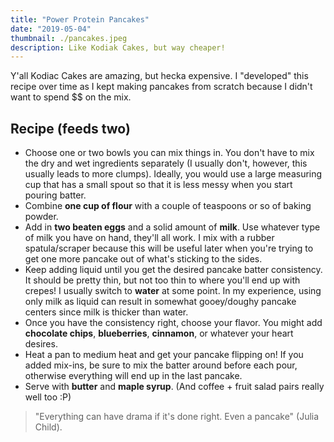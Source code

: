 ```yaml
---
title: "Power Protein Pancakes"
date: "2019-05-04"
thumbnail: ./pancakes.jpeg
description: Like Kodiak Cakes, but way cheaper!
---
```


Y'all Kodiac Cakes are amazing, but hecka expensive. I "developed" this recipe over time as I kept making pancakes from scratch because I didn't want to spend $$ on the mix.

## Recipe (feeds two)

* Choose one or two bowls you can mix things in. You don't have to mix the dry and wet ingredients separately (I usually don't, however, this usually leads to more clumps). Ideally, you would use a large measuring cup that has a small spout so that it is less messy when you start pouring batter.
* Combine **one cup of flour** with a couple of teaspoons or so of baking powder. 
* Add in **two beaten eggs** and a solid amount of **milk**. Use whatever type of milk you have on hand, they'll all work. I mix with a rubber spatula/scraper because this will be useful later when you're trying to get one more pancake out of what's sticking to the sides.
* Keep adding liquid until you get the desired pancake batter consistency. It should be pretty thin, but not too thin to where you'll end up with crepes! I usually switch to **water** at some point. In my experience, using only milk as liquid can result in somewhat gooey/doughy pancake centers since milk is thicker than water.
* Once you have the consistency right, choose your flavor. You might add **chocolate chips**, **blueberries**, **cinnamon**, or whatever your heart desires.
* Heat a pan to medium heat and get your pancake flipping on! If you added mix-ins, be sure to mix the batter around before each pour, otherwise everything will end up in the last pancake.
* Serve with **butter** and **maple syrup**. (And coffee + fruit salad pairs really well too :P)

<blockquote>
    "Everything can have drama if it's done right. Even a pancake" (Julia Child).
</blockquote>